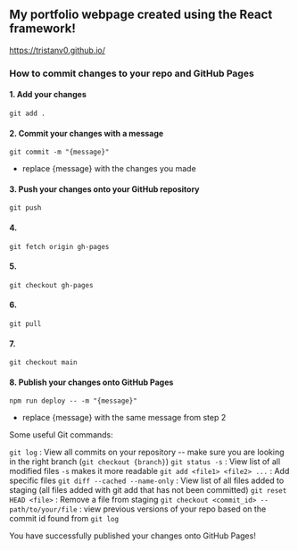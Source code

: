 ## My portfolio webpage created using the React framework!

https://tristanv0.github.io/

### How to commit changes to your repo and GitHub Pages

#### 1. Add your changes
```
git add .
```
#### 2. Commit your changes with a message
```
git commit -m "{message}"
```
- replace {message} with the changes you made
#### 3. Push your changes onto your GitHub repository
```
git push
```
#### 4.
```
git fetch origin gh-pages
```
#### 5. 
```
git checkout gh-pages
```
#### 6. 
```
git pull
```
#### 7. 
```
git checkout main
```
#### 8. Publish your changes onto GitHub Pages
```
npm run deploy -- -m "{message}"
```
- replace {message} with the same message from step 2

Some useful Git commands:

`git log` : View all commits on your repository -- make sure you are looking in the right branch (`git checkout {branch}`)
`git status -s` : View list of all modified files `-s` makes it more readable
`git add <file1> <file2> ...` : Add specific files 
`git diff --cached --name-only` : View list of all files added to staging (all files added with git add that has not been committed)
`git reset HEAD <file>` : Remove a file from staging
`git checkout <commit_id> -- path/to/your/file` : view previous versions of your repo based on the commit id found from `git log`

You have successfully published your changes onto GitHub Pages!

